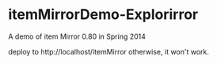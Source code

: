 itemMirrorDemo-Explorirror
==========================

A demo of item Mirror 0.80 in Spring 2014

deploy to http://localhost/itemMirror
otherwise, it won't work.
